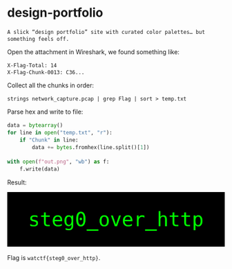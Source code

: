 # design-portfolio

```
A slick “design portfolio” site with curated color palettes… but something feels off.
```

Open the attachment in Wireshark, we found something like:

```
X-Flag-Total: 14
X-Flag-Chunk-0013: C36...
```

Collect all the chunks in order:

```shell
strings network_capture.pcap | grep Flag | sort > temp.txt
```

Parse hex and write to file:

```python
data = bytearray()
for line in open("temp.txt", "r"):
    if "Chunk" in line:
        data += bytes.fromhex(line.split()[1])

with open(f"out.png", "wb") as f:
    f.write(data)
```

Result:

![](./design-portfolio.png)

Flag is `watctf{steg0_over_http}`.
